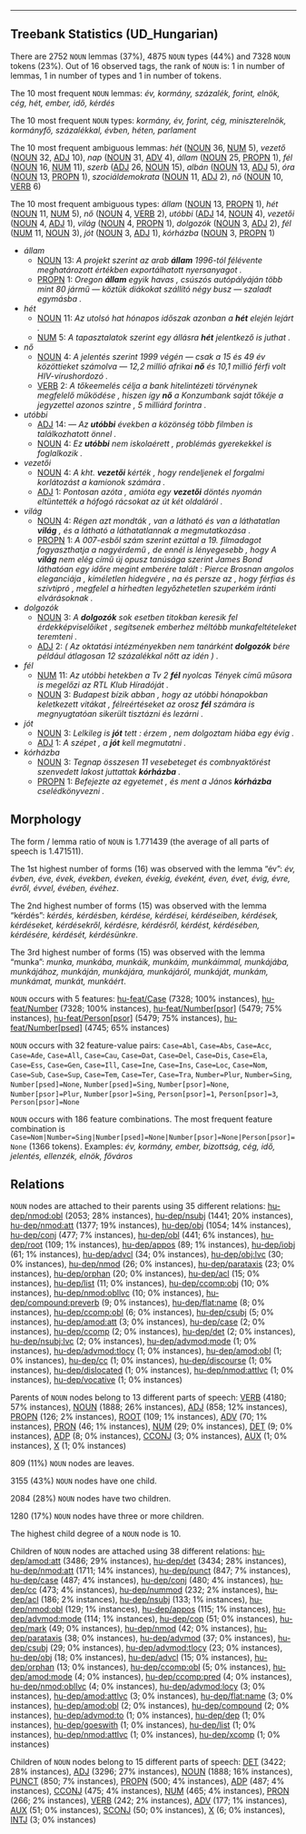 

--------------------------------------------------------------------------------

## Treebank Statistics (UD_Hungarian)

There are 2752 `NOUN` lemmas (37%), 4875 `NOUN` types (44%) and 7328 `NOUN` tokens (23%).
Out of 16 observed tags, the rank of `NOUN` is: 1 in number of lemmas, 1 in number of types and 1 in number of tokens.

The 10 most frequent `NOUN` lemmas: <em>év, kormány, százalék, forint, elnök, cég, hét, ember, idő, kérdés</em>

The 10 most frequent `NOUN` types:  <em>kormány, év, forint, cég, miniszterelnök, kormányfő, százalékkal, évben, héten, parlament</em>

The 10 most frequent ambiguous lemmas: <em>hét</em> ([NOUN]() 36, [NUM]() 5), <em>vezető</em> ([NOUN]() 32, [ADJ]() 10), <em>nap</em> ([NOUN]() 31, [ADV]() 4), <em>állam</em> ([NOUN]() 25, [PROPN]() 1), <em>fél</em> ([NOUN]() 16, [NUM]() 11), <em>szerb</em> ([ADJ]() 26, [NOUN]() 15), <em>albán</em> ([NOUN]() 13, [ADJ]() 5), <em>óra</em> ([NOUN]() 13, [PROPN]() 1), <em>szociáldemokrata</em> ([NOUN]() 11, [ADJ]() 2), <em>nő</em> ([NOUN]() 10, [VERB]() 6)

The 10 most frequent ambiguous types:  <em>állam</em> ([NOUN]() 13, [PROPN]() 1), <em>hét</em> ([NOUN]() 11, [NUM]() 5), <em>nő</em> ([NOUN]() 4, [VERB]() 2), <em>utóbbi</em> ([ADJ]() 14, [NOUN]() 4), <em>vezetői</em> ([NOUN]() 4, [ADJ]() 1), <em>világ</em> ([NOUN]() 4, [PROPN]() 1), <em>dolgozók</em> ([NOUN]() 3, [ADJ]() 2), <em>fél</em> ([NUM]() 11, [NOUN]() 3), <em>jót</em> ([NOUN]() 3, [ADJ]() 1), <em>kórházba</em> ([NOUN]() 3, [PROPN]() 1)


* <em>állam</em>
  * [NOUN]() 13: <em>A projekt szerint az arab <b>állam</b> 1996-tól félévente meghatározott értékben exportálhatott nyersanyagot .</em>
  * [PROPN]() 1: <em>Oregon <b>állam</b> egyik havas , csúszós autópályáján több mint 80 jármű — köztük diákokat szállító négy busz — szaladt egymásba .</em>
* <em>hét</em>
  * [NOUN]() 11: <em>Az utolsó hat hónapos időszak azonban a <b>hét</b> elején lejárt .</em>
  * [NUM]() 5: <em>A tapasztalatok szerint egy állásra <b>hét</b> jelentkező is juthat .</em>
* <em>nő</em>
  * [NOUN]() 4: <em>A jelentés szerint 1999 végén — csak a 15 és 49 év közöttieket számolva — 12,2 millió afrikai <b>nő</b> és 10,1 millió férfi volt HIV-vírushordozó .</em>
  * [VERB]() 2: <em>A tőkeemelés célja a bank hitelintézeti törvénynek megfelelő működése , hiszen így <b>nő</b> a Konzumbank saját tőkéje a jegyzettel azonos szintre , 5 milliárd forintra .</em>
* <em>utóbbi</em>
  * [ADJ]() 14: <em>— Az <b>utóbbi</b> években a közönség több filmben is találkozhatott önnel .</em>
  * [NOUN]() 4: <em>Ez <b>utóbbi</b> nem iskolaérett , problémás gyerekekkel is foglalkozik .</em>
* <em>vezetői</em>
  * [NOUN]() 4: <em>A kht. <b>vezetői</b> kérték , hogy rendeljenek el forgalmi korlátozást a kamionok számára .</em>
  * [ADJ]() 1: <em>Pontosan azóta , amióta egy <b>vezetői</b> döntés nyomán eltüntették a hófogó rácsokat az út két oldaláról .</em>
* <em>világ</em>
  * [NOUN]() 4: <em>Régen azt mondták , van a látható és van a láthatatlan <b>világ</b> , és a látható a láthatatlannak a megmutatkozása .</em>
  * [PROPN]() 1: <em>A 007-esből szám szerint ezúttal a 19. filmadagot fogyaszthatja a nagyérdemű , de ennél is lényegesebb , hogy A <b>világ</b> nem elég című új opusz tanúsága szerint James Bond láthatóan egy időre megint emberére talált : Pierce Brosnan angolos eleganciája , kíméletlen hidegvére , na és persze az , hogy férfias és szívtipró , megfelel a hírhedten legyőzhetetlen szuperkém iránti elvárásoknak .</em>
* <em>dolgozók</em>
  * [NOUN]() 3: <em>A <b>dolgozók</b> sok esetben titokban keresik fel érdekképviselőiket , segítsenek emberhez méltóbb munkafeltételeket teremteni .</em>
  * [ADJ]() 2: <em>( Az oktatási intézményekben nem tanárként <b>dolgozók</b> bére például átlagosan 12 százalékkal nőtt az idén ) .</em>
* <em>fél</em>
  * [NUM]() 11: <em>Az utóbbi hetekben a Tv 2 <b>fél</b> nyolcas Tények című műsora is megelőzi az RTL Klub Híradóját .</em>
  * [NOUN]() 3: <em>Budapest bízik abban , hogy az utóbbi hónapokban keletkezett vitákat , félreértéseket az orosz <b>fél</b> számára is megnyugtatóan sikerült tisztázni és lezárni .</em>
* <em>jót</em>
  * [NOUN]() 3: <em>Lelkileg is <b>jót</b> tett : érzem , nem dolgoztam hiába egy évig .</em>
  * [ADJ]() 1: <em>A szépet , a <b>jót</b> kell megmutatni .</em>
* <em>kórházba</em>
  * [NOUN]() 3: <em>Tegnap összesen 11 vesebeteget és combnyaktörést szenvedett lakost juttattak <b>kórházba</b> .</em>
  * [PROPN]() 1: <em>Befejezte az egyetemet , és ment a János <b>kórházba</b> cselédkönyvezni .</em>

## Morphology

The form / lemma ratio of `NOUN` is 1.771439 (the average of all parts of speech is 1.471511).

The 1st highest number of forms (16) was observed with the lemma “év”: <em>év, évben, éve, évek, években, éveken, évekig, éveként, éven, évet, évig, évre, évről, évvel, évében, évéhez</em>.

The 2nd highest number of forms (15) was observed with the lemma “kérdés”: <em>kérdés, kérdésben, kérdése, kérdései, kérdéseiben, kérdések, kérdéseket, kérdésekről, kérdésre, kérdésről, kérdést, kérdésében, kérdésére, kérdését, kérdésünkre</em>.

The 3rd highest number of forms (15) was observed with the lemma “munka”: <em>munka, munkába, munkáik, munkáim, munkáimmal, munkájába, munkájához, munkáján, munkájára, munkájáról, munkáját, munkám, munkámat, munkát, munkáért</em>.

`NOUN` occurs with 5 features: [hu-feat/Case]() (7328; 100% instances), [hu-feat/Number]() (7328; 100% instances), [hu-feat/Number[psor]]() (5479; 75% instances), [hu-feat/Person[psor]]() (5479; 75% instances), [hu-feat/Number[psed]]() (4745; 65% instances)

`NOUN` occurs with 32 feature-value pairs: `Case=Abl`, `Case=Abs`, `Case=Acc`, `Case=Ade`, `Case=All`, `Case=Cau`, `Case=Dat`, `Case=Del`, `Case=Dis`, `Case=Ela`, `Case=Ess`, `Case=Gen`, `Case=Ill`, `Case=Ine`, `Case=Ins`, `Case=Loc`, `Case=Nom`, `Case=Sub`, `Case=Sup`, `Case=Tem`, `Case=Ter`, `Case=Tra`, `Number=Plur`, `Number=Sing`, `Number[psed]=None`, `Number[psed]=Sing`, `Number[psor]=None`, `Number[psor]=Plur`, `Number[psor]=Sing`, `Person[psor]=1`, `Person[psor]=3`, `Person[psor]=None`

`NOUN` occurs with 186 feature combinations.
The most frequent feature combination is `Case=Nom|Number=Sing|Number[psed]=None|Number[psor]=None|Person[psor]=None` (1366 tokens).
Examples: <em>év, kormány, ember, bizottság, cég, idő, jelentés, ellenzék, elnök, főváros</em>


## Relations

`NOUN` nodes are attached to their parents using 35 different relations: [hu-dep/nmod:obl]() (2053; 28% instances), [hu-dep/nsubj]() (1441; 20% instances), [hu-dep/nmod:att]() (1377; 19% instances), [hu-dep/obj]() (1054; 14% instances), [hu-dep/conj]() (477; 7% instances), [hu-dep/obl]() (441; 6% instances), [hu-dep/root]() (109; 1% instances), [hu-dep/appos]() (89; 1% instances), [hu-dep/iobj]() (61; 1% instances), [hu-dep/advcl]() (34; 0% instances), [hu-dep/obj:lvc]() (30; 0% instances), [hu-dep/nmod]() (26; 0% instances), [hu-dep/parataxis]() (23; 0% instances), [hu-dep/orphan]() (20; 0% instances), [hu-dep/acl]() (15; 0% instances), [hu-dep/list]() (11; 0% instances), [hu-dep/ccomp:obj]() (10; 0% instances), [hu-dep/nmod:obllvc]() (10; 0% instances), [hu-dep/compound:preverb]() (9; 0% instances), [hu-dep/flat:name]() (8; 0% instances), [hu-dep/ccomp:obl]() (6; 0% instances), [hu-dep/csubj]() (5; 0% instances), [hu-dep/amod:att]() (3; 0% instances), [hu-dep/case]() (2; 0% instances), [hu-dep/ccomp]() (2; 0% instances), [hu-dep/det]() (2; 0% instances), [hu-dep/nsubj:lvc]() (2; 0% instances), [hu-dep/advmod:mode]() (1; 0% instances), [hu-dep/advmod:tlocy]() (1; 0% instances), [hu-dep/amod:obl]() (1; 0% instances), [hu-dep/cc]() (1; 0% instances), [hu-dep/discourse]() (1; 0% instances), [hu-dep/dislocated]() (1; 0% instances), [hu-dep/nmod:attlvc]() (1; 0% instances), [hu-dep/vocative]() (1; 0% instances)

Parents of `NOUN` nodes belong to 13 different parts of speech: [VERB]() (4180; 57% instances), [NOUN]() (1888; 26% instances), [ADJ]() (858; 12% instances), [PROPN]() (126; 2% instances), [ROOT]() (109; 1% instances), [ADV]() (70; 1% instances), [PRON]() (46; 1% instances), [NUM]() (29; 0% instances), [DET]() (9; 0% instances), [ADP]() (8; 0% instances), [CCONJ]() (3; 0% instances), [AUX]() (1; 0% instances), [X]() (1; 0% instances)

809 (11%) `NOUN` nodes are leaves.

3155 (43%) `NOUN` nodes have one child.

2084 (28%) `NOUN` nodes have two children.

1280 (17%) `NOUN` nodes have three or more children.

The highest child degree of a `NOUN` node is 10.

Children of `NOUN` nodes are attached using 38 different relations: [hu-dep/amod:att]() (3486; 29% instances), [hu-dep/det]() (3434; 28% instances), [hu-dep/nmod:att]() (1711; 14% instances), [hu-dep/punct]() (847; 7% instances), [hu-dep/case]() (487; 4% instances), [hu-dep/conj]() (480; 4% instances), [hu-dep/cc]() (473; 4% instances), [hu-dep/nummod]() (232; 2% instances), [hu-dep/acl]() (186; 2% instances), [hu-dep/nsubj]() (133; 1% instances), [hu-dep/nmod:obl]() (129; 1% instances), [hu-dep/appos]() (115; 1% instances), [hu-dep/advmod:mode]() (114; 1% instances), [hu-dep/cop]() (51; 0% instances), [hu-dep/mark]() (49; 0% instances), [hu-dep/nmod]() (42; 0% instances), [hu-dep/parataxis]() (38; 0% instances), [hu-dep/advmod]() (37; 0% instances), [hu-dep/csubj]() (29; 0% instances), [hu-dep/advmod:tlocy]() (23; 0% instances), [hu-dep/obj]() (18; 0% instances), [hu-dep/advcl]() (15; 0% instances), [hu-dep/orphan]() (13; 0% instances), [hu-dep/ccomp:obl]() (5; 0% instances), [hu-dep/amod:mode]() (4; 0% instances), [hu-dep/ccomp:pred]() (4; 0% instances), [hu-dep/nmod:obllvc]() (4; 0% instances), [hu-dep/advmod:locy]() (3; 0% instances), [hu-dep/amod:attlvc]() (3; 0% instances), [hu-dep/flat:name]() (3; 0% instances), [hu-dep/amod:obl]() (2; 0% instances), [hu-dep/compound]() (2; 0% instances), [hu-dep/advmod:to]() (1; 0% instances), [hu-dep/dep]() (1; 0% instances), [hu-dep/goeswith]() (1; 0% instances), [hu-dep/list]() (1; 0% instances), [hu-dep/nmod:attlvc]() (1; 0% instances), [hu-dep/xcomp]() (1; 0% instances)

Children of `NOUN` nodes belong to 15 different parts of speech: [DET]() (3422; 28% instances), [ADJ]() (3296; 27% instances), [NOUN]() (1888; 16% instances), [PUNCT]() (850; 7% instances), [PROPN]() (500; 4% instances), [ADP]() (487; 4% instances), [CCONJ]() (475; 4% instances), [NUM]() (465; 4% instances), [PRON]() (266; 2% instances), [VERB]() (242; 2% instances), [ADV]() (177; 1% instances), [AUX]() (51; 0% instances), [SCONJ]() (50; 0% instances), [X]() (6; 0% instances), [INTJ]() (3; 0% instances)

